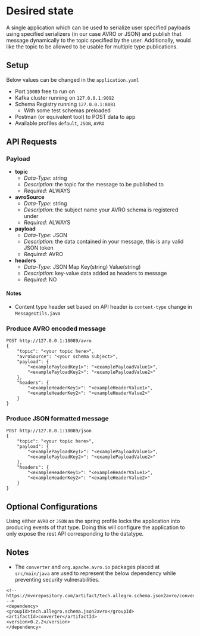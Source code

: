 # Desired state
A single application which can be used to serialize user specified payloads
using specified serializers (in our case AVRO or JSON) and publish that message 
dynamically to the topic specified by the user. Additionally, would like the topic
to be allowed to be usable for multiple type publications.


## Setup
Below values can be changed in the `application.yaml`
- Port `18089` free to run on
- Kafka cluster running on `127.0.0.1:9092`
- Schema Registry running `127.0.0.1:8081`
  - With some test schemas preloaded
- Postman (or equivalent tool) to POST data to app
- Available profiles `default`, `JSON`, `AVRO`

## API Requests
### Payload
- **topic**
  - _Data-Type_: string
  - _Description_: the topic for the message to be published to
  - _Required_: ALWAYS
- **avroSource**
  - _Data-Type_: string
  - _Description_: the subject name your AVRO schema is registered under
  - _Required_: ALWAYS
- **payload**
  - _Data-Type_: JSON
  - _Description_: the data contained in your message, this is any valid JSON token
  - _Required_: AVRO
- **headers**
  - _Data-Type_: JSON Map Key(string) Value(string)
  - _Description_: key-value data added as headers to message
  - _Required_: NO

#### Notes
- Content type header set based on API header is `content-type` change in `MessageUtils.java`

### Produce AVRO encoded message
    POST http://127.0.0.1:18089/avro
    {
        "topic": "<your topic here>",
        "avroSource": "<your schema subject>",
        "payload": {
            "<examplePayloadKey1>": "<examplePayloadValue1>",
            "<examplePayloadKey2>": "<examplePayloadValue2>"
        },
        "headers": {
            "<exampleHeaderKey1>": "<exampleHeaderValue1>",
            "<exampleHeaderKey2>": "<exampleHeaderValue2>"
        }
    }


### Produce JSON formatted message
    POST http://127.0.0.1:18089/json
    {
        "topic": "<your topic here>",
        "payload": {
            "<examplePayloadKey1>": "<examplePayloadValue1>",
            "<examplePayloadKey2>": "<examplePayloadValue2>"
        },
        "headers": {
            "<exampleHeaderKey1>": "<exampleHeaderValue1>",
            "<exampleHeaderKey2>": "<exampleHeaderValue2>"
        }
    }

## Optional Configurations
Using either `AVRO` or `JSON` as the spring profile locks the application into producing events of that type.
Doing this will configure the application to only expose the rest API corresponding to the datatype.

## Notes
- The `converter` and `org.apache.avro.io` packages placed at `src/main/java` are used to represent the below dependency
while preventing security vulnerabilities.

```
<!-- https://mvnrepository.com/artifact/tech.allegro.schema.json2avro/converter -->
<dependency>
<groupId>tech.allegro.schema.json2avro</groupId>
<artifactId>converter</artifactId>
<version>0.2.2</version>
</dependency>
```